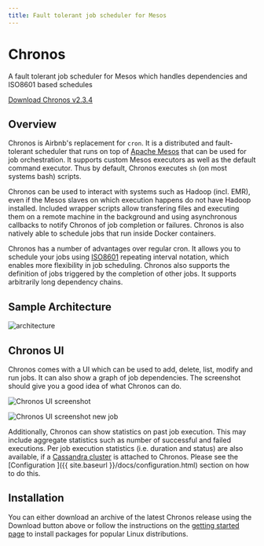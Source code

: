 ```yaml
---
title: Fault tolerant job scheduler for Mesos
---
```


<div class="jumbotron text-center">
  <h1>Chronos</h1>
  <p class="lead">
    A fault tolerant job scheduler for Mesos which handles dependencies and ISO8601 based schedules
  </p>
  <p>
    <a href="https://github.com/mesos/chronos/archive/2.3.4.tar.gz"
        class="btn btn-lg btn-primary">
      Download Chronos v2.3.4
    </a>
  </p>
</div>

## Overview

Chronos is Airbnb's replacement for `cron`. It is a distributed and fault-tolerant scheduler that runs on top of [Apache Mesos][mesos] that can be used for job orchestration.  It supports custom Mesos executors as well
as the default command executor. Thus by default, Chronos executes `sh`
(on most systems bash) scripts.

Chronos can be used to interact with systems such as Hadoop (incl. EMR), even if the Mesos slaves on which execution happens do not have Hadoop installed. Included wrapper scripts allow transfering files and executing them on a remote machine in the background and using asynchronous callbacks to notify Chronos of job completion or failures. Chronos is also natively able to schedule jobs that run inside Docker containers.

Chronos has a number of advantages over regular cron.
It allows you to schedule your jobs using [ISO8601][ISO8601] repeating interval notation, which enables more flexibility in job scheduling. Chronos also supports the definition of jobs triggered by the completion of other jobs. It supports arbitrarily long dependency chains.

## Sample Architecture

![architecture]({{site.baseurl}}/img/emr_use_case.png "sample architecture")


## Chronos UI

Chronos comes with a UI which can be used to add, delete, list, modify and run jobs. It can also show a graph of job dependencies.
The screenshot should give you a good idea of what Chronos can do.

![Chronos UI screenshot]({{site.baseurl}}/img/chronos_ui-1.png "Chronos UI overview")

![Chronos UI screenshot new job]({{site.baseurl}}/img/chronos_ui-new-job.png "Chronos UI new job")

Additionally, Chronos can show statistics on past job execution. This may include aggregate statistics such as number of
successful and failed executions. Per job execution statistics (i.e. duration and status) are also available, if a
[Cassandra cluster](https://github.com/mesosphere/cassandra-mesos/) is attached to Chronos. Please see the [Configuration
]({{ site.baseurl }}/docs/configuration.html) section
on how to do this.

## Installation

You can either download an archive of the latest Chronos release using the Download button above or follow the instructions on the [getting started page]({{site.baseurl}}/docs/) to install packages for popular Linux distributions. 


[ISO8601]: http://en.wikipedia.org/wiki/ISO_8601 "ISO8601 Standard"
[mesos]: https://mesos.apache.org/ "Apache Mesos"